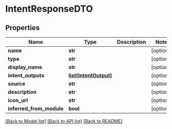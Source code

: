 # IntentResponseDTO

## Properties
Name | Type | Description | Notes
------------ | ------------- | ------------- | -------------
**name** | **str** |  | [optional] 
**type** | **str** |  | [optional] 
**display_name** | **str** |  | [optional] 
**intent_outputs** | [**list[IntentOutput]**](IntentOutput.md) |  | [optional] 
**source** | **str** |  | [optional] 
**description** | **str** |  | [optional] 
**icon_url** | **str** |  | [optional] 
**inferred_from_module** | **bool** |  | [optional] 

[[Back to Model list]](../README.md#documentation-for-models) [[Back to API list]](../README.md#documentation-for-api-endpoints) [[Back to README]](../README.md)


